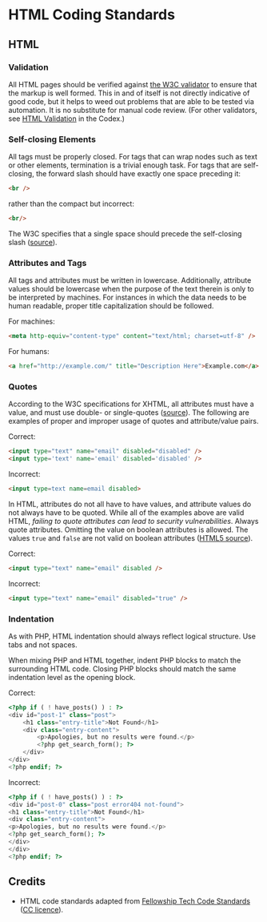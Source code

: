 # HTML Coding Standards

## HTML

### Validation

All HTML pages should be verified against [the W3C validator](https://validator.w3.org/) to ensure that the markup is well formed. This in and of itself is not directly indicative of good code, but it helps to weed out problems that are able to be tested via automation. It is no substitute for manual code review. (For other validators, see [HTML Validation](https://codex.wordpress.org/Validating_a_Website#HTML_-_Validation) in the Codex.)

### Self-closing Elements

All tags must be properly closed. For tags that can wrap nodes such as text or other elements, termination is a trivial enough task. For tags that are self-closing, the forward slash should have exactly one space preceding it:

```html
<br />
```

rather than the compact but incorrect:

```html
<br/>
```

The W3C specifies that a single space should precede the self-closing slash ([source](https://w3.org/TR/xhtml1/#C_2)).

### Attributes and Tags

All tags and attributes must be written in lowercase. Additionally, attribute values should be lowercase when the purpose of the text therein is only to be interpreted by machines. For instances in which the data needs to be human readable, proper title capitalization should be followed.

For machines:

```html
<meta http-equiv="content-type" content="text/html; charset=utf-8" />
```

For humans:

```html
<a href="http://example.com/" title="Description Here">Example.com</a>
```

### Quotes

According to the W3C specifications for XHTML, all attributes must have a value, and must use double- or single-quotes ([source](https://www.w3.org/TR/xhtml1/#h-4.4)). The following are examples of proper and improper usage of quotes and attribute/value pairs.

Correct:

```html
<input type="text" name="email" disabled="disabled" />
<input type='text' name='email' disabled='disabled' />
```

Incorrect:

```html
<input type=text name=email disabled>
```

In HTML, attributes do not all have to have values, and attribute values do not always have to be quoted. While all of the examples above are valid HTML, _failing to quote attributes can lead to security vulnerabilities_. Always quote attributes. Omitting the value on boolean attributes is allowed. The values `true` and `false` are not valid on boolean attributes ([HTML5 source](https://www.w3.org/TR/2011/WD-html5-20110405/common-microsyntaxes.html#boolean-attributes)).

Correct:

```html
<input type="text" name="email" disabled />
```

Incorrect:

```html
<input type="text" name="email" disabled="true" />
```

### Indentation

As with PHP, HTML indentation should always reflect logical structure. Use tabs and not spaces.

When mixing PHP and HTML together, indent PHP blocks to match the surrounding HTML code. Closing PHP blocks should match the same indentation level as the opening block.

Correct:

```php
<?php if ( ! have_posts() ) : ?>
<div id="post-1" class="post">
	<h1 class="entry-title">Not Found</h1>
	<div class="entry-content">
		<p>Apologies, but no results were found.</p>
		<?php get_search_form(); ?>
	</div>
</div>
<?php endif; ?>
```

Incorrect:

```php
<?php if ( ! have_posts() ) : ?>
<div id="post-0" class="post error404 not-found">
<h1 class="entry-title">Not Found</h1>
<div class="entry-content">
<p>Apologies, but no results were found.</p>
<?php get_search_form(); ?>
</div>
</div>
<?php endif; ?>
```

## Credits

- HTML code standards adapted from [Fellowship Tech Code Standards](https://developer.fellowshipone.com/patterns/code.php) ([CC licence](https://creativecommons.org/licenses/by-nc-sa/3.0/)).
